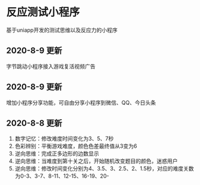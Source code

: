 # 反应测试小程序
基于uniapp开发的测试思维以及反应力的小程序

## 2020-8-9  更新
字节跳动小程序接入游戏复活视频广告

## 2020-8-9  更新
增加小程序分享功能，可自由分享小程序到微信、QQ、今日头条


## 2020-8-8  更新
1. 数字记忆：修改难度时间变化为3、5、7秒
2. 色彩辨别：平衡游戏难度，颜色色差最终值从3变为6
3. 逆向思维：完成正多边形的边数显示
4. 逆向思维：当难度到第十关之后，开始随机改变题目的颜色，迷惑用户
5. 逆向思维：修改时间变化分别为4、3.5、3、2.5、2、1.5秒，对应的难度关数为0-3、3-7、8-11、12-15、16-19、20-

